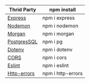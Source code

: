 | Thrid Party   | npm install       |
| ------------- | ----------------- |
| [Express]     | npm i express     |
| [Nodemon]     | npm i nodemon     |
| [Morgan]      | npm i morgan      |
| [PostgresSQL] | npm i pg          |
| [Dotenv]      | npm i dotenv      |
| [CORS]        | npm i cors        |
| [Eslint]      | npm i eslint      |
| [Http-errors] | npm i http-errors |

[express]: http://expressjs.com
[Nodemon]: https://www.npmjs.com/package/nodemon
[Morgan]: https://www.npmjs.com/package/morgan
[PostgresSQL]: https://node-postgres.com
[Dotenv]: https://www.npmjs.com/package/dotenv
[CORS]: https://www.npmjs.com/package/cors
[Eslint]: https://eslint.org
[Http-errors]: https://www.npmjs.com/package/http-errors
